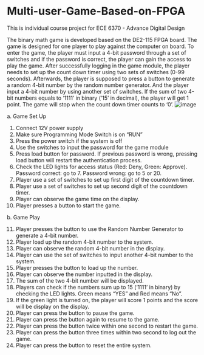 # Multi-user-Game-Based-on-FPGA
This is individual course project for ECE 6370 - Advance Digital Design

The binary math game is developed based on the DE2-115 FPGA board. The game is designed for one player to play against the computer on board. To enter the game, the player must input a 4-bit password through a set of switches and if the password is correct, the player can gain the access to play the game. After successfully logging in the game module, the player needs to set up the count down timer using two sets of switches (0-99 seconds). Afterwards, the player is supposed to press a button to generate a random 4-bit number by the random number generator. And the player input a 4-bit number by using another set of switches. If the sum of two 4-bit numbers equals to ‘1111’ in binary (‘15’ in decimal), the player will get 1 point. The game will stop when the count down timer counts to ‘0’.
![image](https://github.com/yuantian94/Multi-user-Game-Based-on-FPGA/assets/13746207/b224bd5f-7e38-466f-b586-1205fe468255)

a.	Game Set Up
1.	Connect 12V power supply
2.	Make sure Programming Mode Switch is on “RUN”
3.	Press the power switch if the system is off
4.	Use the switches to input the password for the game module
5.	Press load button for password. If previous password is wrong, pressing load button will restart the authentication process. 
6.	Check the LED lights for access status (Red: Deny, Green: Approve). Password correct: go to 7. Password wrong: go to 5 or 20.
7.	Player use a set of switches to set up first digit of the countdown timer.
8.	Player use a set of switches to set up second digit of the countdown timer. 
9.	Player can observe the game time on the display.
10.	Player presses a button to start the game.

b.	Game Play


11.	Player presses the button to use the Random Number Generator to generate a 4-bit number.
12.	Player load up the random 4-bit number to the system.
13.	Player can observe the random 4-bit number in the display.
14.	Player can use the set of switches to input another 4-bit number to the system.
15.	Player presses the button to load up the number.
16.	Player can observe the number inputted in the display.
17.	The sum of the two 4-bit number will be displayed.
18.	Players can check if the numbers sum up to 15 (‘1111’ in binary) by checking the LED lights. Green means “YES” and Red means “No”.
19.	If the green light is turned on, the player will score 1 points and the score will be display on the display. 
20.	Player can press the button to pause the game.
21.	Player can press the button again to resume to the game.
22.	Player can press the button twice within one second to restart the game.
23.	Player can press the button three times within two second to log out the game.
24.	Player can press the button to reset the entire system.
